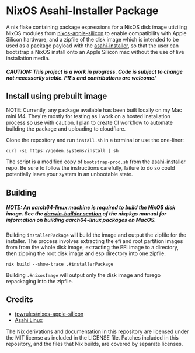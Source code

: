 # NixOS Asahi-Installer Package

A nix flake containing package expressions for a NixOS disk image utiziling NixOS modules from [nixos-apple-silicon](https://github.com/tpwrules/nixos-apple-silicon) to enable compatibility with Apple Silicon hardware, and a zipfile of the disk image which is intended to be used as a package payload with the [asahi-installer](https://github.com/asahilinux/asahi-installer), so that the user can bootstrap a NixOS install onto an Apple Silicon mac without the use of live installation media. 

##### CAUTION: This project is a work in progress. Code is subject to change not necessarily stable. PR's and contributions are welcome!

## Install using prebuilt image
NOTE: Currently, any package available has been built locally on my Mac mini M4. They're mostly for testing as I work on a hosted installation process so use with caution. I plan to create CI workflow to automate building the package and uploading to cloudflare.

Clone the repository and run `install.sh` in a terminal or use the one-liner:
```shell
curl -sL https://qeden.systems/install | sh
```

The script is a modified copy of `bootstrap-prod.sh` from the [asahi-installer](https://github.com/asahilinux/asahi-installer) repo. Be sure to follow the instructions carefully, failure to do so could potentially leave your system in an unbootable state.

## Building
##### NOTE: An aarch64-linux machine is required to build the NixOS disk image. See the [darwin-builder section](https://nixos.org/manual/nixpkgs/stable/#sec-darwin-builder) of the nixpkgs manual for information on building aarch64-linux packages on MacOS.

Building `installerPackage` will build the image and output the zipfile for the installer. The process involves extracting the efi and root partition images from from the whole disk image, extracting the EFI image to a directory, then zipping the root disk image and esp directory into one zipfile.
```shell
nix build --show-trace .#installerPackage
```

Building `.#nixosImage` will output only the disk image and forego repackaging into the zipfile.

## Credits

- [tpwrules/nixos-apple-silicon](https://github.com/tpwrules/nixos-apple-silicon)
- [Asahi Linux](https://github.com/asahilinux)

The Nix derivations and documentation in this repository are licensed under the MIT license as included in the LICENSE file. Patches included in this repository, and the files that Nix builds, are covered by separate licenses.
